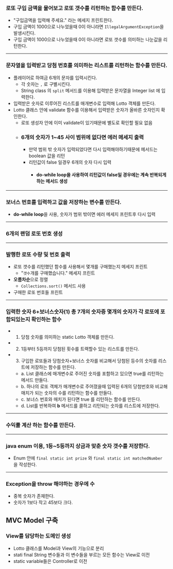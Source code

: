 ### 로또 구입 금액을 물어보고 로또 갯수를 리턴하는 함수를 만든다.
- "구입금액을 입력해 주세요." 라는 메세지 프린트한다.
- 구입 금액이 1000으로 나누었을때 0이 아니라면 `IllegalArgumentException`을 발생시킨다.
- 구입 금액이 1000으로 나누었을때 0이 아니라면 로또 갯수를 의미하는 나눈값을 리턴한다.
---
### 문자열을 입력받고 당첨 번호를 의미하는 리스트를 리턴하는 함수를 만든다.
- 플레이어로 하여금 6개의 문자를 입력시킨다. 
  - 각 숫자는 `,` 로 구별시킨다.
  - String class 의 `split` 메서드를 이용해 입력받은 문자열을 Integer list 에 입력한다.
- 입력받은 숫자로 이루어진 리스트를 매개변수로 입력해 Lotto 객체를 만든다.
- Lotto 클래스 안에 validate 함수를 이용해서 입력받은 숫자가 올바른 숫자인지 확인한다.
  - 로또 생성자 안에 이미 validate이 있기때문에 별도로 확인할 필요 없음
  - ### 6개의 숫자가 1~45 사이 범위에 없다면 에러 메세지 출력
    - 만약 범위 밖 숫자가 입력되었다면 다시 입력해야하기때문에 메서드는 boolean 값을 리턴 
    - 리턴값이 false 일경우 6개의 숫자 다시 입력 
      - #### do-while loop을 사용하여 리턴값이 false일 경우에는 계속 반복되게 하는 메서드 생성 
---
### 보너스 번호를 입력하고 값을 저장하는 변수를 만든다.
- **do-while loop**을 사용, 숫자가 범위 밖이면 에러 메세지 프린트후 다시 입력
---
### 6개의 랜덤 로또 번호 생성

---
### 발행한 로또 수량 및 번호 출력
- 로또 갯수를 리턴했던 함수를 사용해서 몇개를 구매했는지 메세지 프린트
  - "`갯수`개를 구매했습니다." 메세지 프린트
- **오름차순**으로 정렬
  - `Collections.sort()` 메서드 사용
- 구매한 로또 번호들 프린트

---
### 입력한 숫자 6+보너스숫자(1) 총 7개의 숫자중 몇개의 숫자가 각 로또에 포함되있는지 확인하는 함수
- 1. 당첨 숫자를 의미하는 static Lotto 객체를 만든다.
- 2. 1등부터 5등까지 당첨된 횟수를 트랙할수 있는 리스트를 만든다.
- 3. 구입한 로또들과 당첨숫자+보너스 숫자를 비교해서 당첨된 등수의 숫자를 리스트에 저장하는 함수를 만든다.
  - a. List 클래스에 매개변수로 주어진 숫자를 포함하고 있으면 true를 리턴하는 메서드 만들다.
  - b. 하나의 로또 객체가 매개변수로 주어졌을때 입력된 6개의 당첨번호와 비교해 매치가 되는 숫자의 수를 리턴하는 함수를 만들다.
  - c. 보너스 번호와 매치가 된다면 true 를 리턴하는 함수를 만든다.
  - d. List<Lotto>를 반복하여 **b** 메서드를 콜하고 리턴되는 숫자를 리스트에 저장한다.

---
### 수익률 계산 하는 함수를 만든다.

---
### java enum 이용, 1등~5등까지 상금과 맞춘 숫자 갯수를 저장한다.
- Enum 안에 `final static int prize` 와 `final static int matchedNumber` 을 작성한다.
---
### Exception을 throw 해야하는 경우에 수
- 중복 숫자가 존재한다.
- 숫자가 1보다 작고 45보다 크다.

## MVC Model 구축
### View를 담당하는 도메인 생성
- Lotto 클래스를 Model과 View의 기능으로 분리
- stati final String 변수들과 이 변수들을 부르는 모든 함수는 View로 이전
- static variable들은 Controller로 이전
